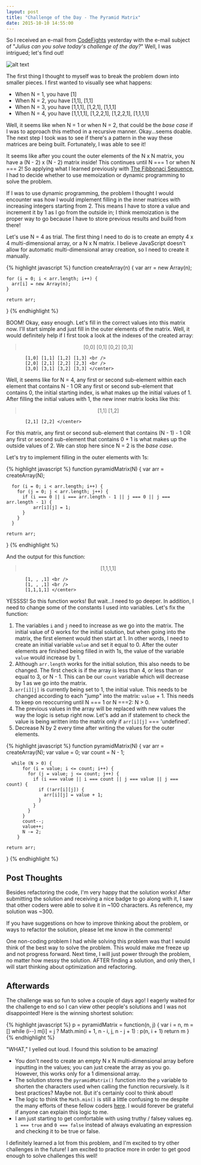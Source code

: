 ```yaml
---
layout: post
title: "Challenge of the Day - The Pyramid Matrix"
date: 2015-10-10 14:55:00
---
```


So I received an e-mail from [CodeFights](https://codefights.com) yesterday with the e-mail subject of "*Julius can you solve today's challenge of the day?*" Well, I was intrigued; let's find out!

![alt text](/assets/img/challenge.png "Challenge of the Day")

The first thing I thought to myself was to break the problem down into smaller pieces. I first wanted to visually see what happens:

  * When N = 1, you have [1]
  * When N = 2, you have [1,1], [1,1]
  * When N = 3, you have [1,1,1], [1,2,1], [1,1,1]
  * When N = 4, you have [1,1,1,1], [1,2,2,1], [1,2,2,1], [1,1,1,1]

Well, it seems like when N = 1 or when N = 2, that could be the *base case* if I was to approach this method in a recursive manner. Okay...seems doable. The next step I took was to see if there's a pattern in the way these matrices are being built. Fortunately, I was able to see it!

It seems like after you count the outer elements of the N x N matrix, you have a (N - 2) x (N - 2) matrix inside! This continues until N === 1 or when N === 2! So applying what I learned previously with [The Fibbonaci Sequence](http://juliusjung.info/2015/07/03/fibonacci-sequence-a-new-perspective/), I had to decide whether to use memoization or dynamic programming to solve the problem. 

If I was to use dynamic programming, the problem I thought I would encounter was how I would implement filling in the inner matrices with increasing integers starting from 2. This means I have to store a value and increment it by 1 as I go from the outside in; I think memoization is the proper way to go because I have to store previous results and build from there!

Let's use N = 4 as trial. The first thing I need to do is to create an empty 4 x 4 multi-dimensional array, or a N x N matrix. I believe JavaScript doesn't allow for automatic multi-dimensional array creation, so I need to create it manually.

{% highlight javascript %}
  function createArray(n) {
    var arr = new Array(n);

    for (i = 0; i < arr.length; i++) {
      arr[i] = new Array(n);
    }

    return arr;
  }
{% endhighlight %}

BOOM! Okay, easy enough. Let's fill in the correct values into this matrix now. I'll start simple and just fill in the outer elements of the matrix. Well, it would definitely help if I first took a look at the indexes of the created array:

> <center> [0,0] [0,1] [0,2] [0,3] <br />
           [1,0] [1,1] [1,2] [1,3] <br />
           [2,0] [2,1] [2,2] [2,3] <br />
           [3,0] [3,1] [3,2] [3,3] </center>

Well, it seems like for N = 4, any first or second sub-element within each element that contains N - 1 OR any first or second sub-element that contains 0, the initial starting index, is what makes up the initial values of 1. After filling the initial values with 1, the new inner matrix looks like this:

> <center> [1,1] [1,2] <br />
           [2,1] [2,2] </center>

For this matrix, any first or second sub-element that contains (N - 1) - 1 OR any first or second sub-element that contains 0 + 1 is what makes up the outside values of 2. We can stop here since N = 2 is the *base case*.

Let's try to implement filling in the outer elements with 1s:

{% highlight javascript %}
  function pyramidMatrix(N) {
    var arr = createArray(N);
      
      for (i = 0; i < arr.length; i++) {
        for (j = 0; j < arr.length; j++) {
          if (i === 0 || i === arr.length - 1 || j === 0 || j === arr.length - 1) {
              arr[i][j] = 1;
          }
        }
      }

    return arr;
  }
{% endhighlight %}

And the output for this function:


> <center> [1,1,1,1] <br />
           [1, , ,1] <br />
           [1, , ,1] <br />
           [1,1,1,1] </center>

YESSSS! So this function works! But wait...I need to go deeper. In addition, I need to change some of the constants I used into variables. Let's fix the function:

  1. The variables ```i``` and ```j``` need to increase as we go into the matrix. The initial value of 0 works for the initial solution, but when going into the matrix, the first element would then start at 1. In other words, I need to create an initial variable ```value``` and set it equal to 0. After the outer elements are finished being filled in with 1s, the value of the variable ```value``` would increase by 1.
  2. Although ```arr.length``` works for the initial solution, this also needs to be changed. The first check is if the array is less than 4, or less than or equal to 3, or N - 1. This can be our ```count``` variable which will decrease by 1 as we go into the matrix.
  3. ```arr[i][j]``` is currently being set to 1, the initial value. This needs to be changed according to each "jump" into the matrix: ```value``` + 1. This needs to keep on reoccurring until N === 1 or N ===2: N > 0.
  4. The previous values in the array will be replaced with new values the way the logic is setup right now. Let's add an if statement to check the value is being written into the matrix only if ```arr[i][j]``` === 'undefined'.
  5. Decrease N by 2 every time after writing the values for the outer elements.

{% highlight javascript %}
  function pyramidMatrix(N) {
    var arr = createArray(N);
    var value = 0;
    var count = N - 1;
      
      while (N > 0) {
          for (i = value; i <= count; i++) {
            for (j = value; j <= count; j++) {
              if (i === value || i === count || j === value || j === count) {
                if (!arr[i][j]) {
                  arr[i][j] = value + 1;
                }
              }
            }
          }
          count--;
          value++;
          N -= 2;
        }

    return arr;
  }
{% endhighlight %}

## Post Thoughts

Besides refactoring the code, I'm very happy that the solution works! After submitting the solution and receiving a nice badge to go along with it, I saw that other coders were able to solve it in ~100 characters. As reference, my solution was ~300.

If you have suggestions on how to improve thinking about the problem, or ways to refactor the solution, please let me know in the comments!

One non-coding problem I had while solving this problem was that I would think of the best way to solve the problem. This would make me freeze up and not progress forward. Next time, I will just power through the problem, no matter how messy the solution. AFTER finding a solution, and only then, I will start thinking about optimization and refactoring.

## Afterwards

The challenge was so fun to solve a couple of days ago! I eagerly waited for the challenge to end so I can view other people's solutions and I was not disappointed! Here is the winning shortest solution:

{% highlight javascript %}
  p = pyramidMatrix = function(n, j) {
    var i = n, m = []
    while (i--) m[i] = j ? Math.min(i + 1, n - i, j, n - j + 1) : p(n, i + 1)
    return m
  }
{% endhighlight %}

"WHAT," I yelled out loud. I found this solution to be amazing!

  * You don't need to create an empty N x N multi-dimensional array before inputting in the values; you can just create the array as you go. However, this works only for a 1 dimensional array.
  * The solution stores the ```pyramidMatrix()``` function into the ```p``` variable to shorten the characters used when calling the function recursively. Is it best practices? Maybe not. But it's certainly cool to think about!
  * The logic to think the ```Math.min()``` is still a little confusing to me despite the many efforts of these fellow coders [here](https://codefights.com/feed/uwL9WdLELb6QGLNRB). I would forever be grateful if anyone can explain this logic to me.
  * I am just starting to get comfortable with using truthy / falsey values eg. ```1 === true``` and ```0 === false``` instead of always evaluating an expression and checking it to be true or false.

I definitely learned a lot from this problem, and I'm excited to try other challenges in the future! I am excited to practice more in order to get good enough to solve challenges this well!